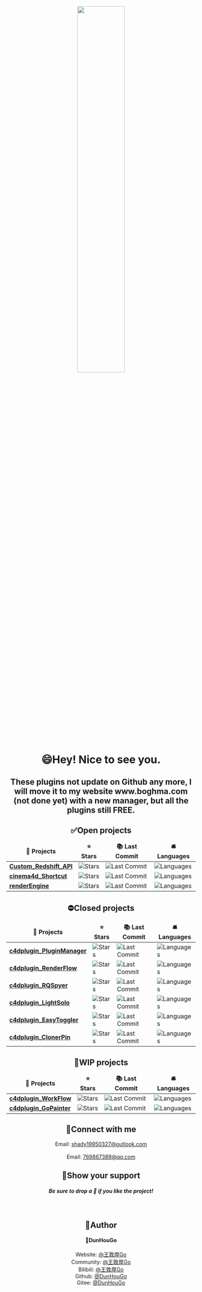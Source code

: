 

<!--
**DunHouGo/DunHouGo** is a ✨ _special_ ✨ repository because its `README.md` (this file) appears on your GitHub profile.

Here are some ideas to get you started:

- 🔭 I’m currently working on ...
- 🌱 I’m currently learning ...
- 👯 I’m looking to collaborate on ...
- 🤔 I’m looking for help with ...
- 💬 Ask me about ...
- 📫 How to reach me: ...
- 😄 Pronouns: ...
- ⚡ Fun fact: ...
-->
<div align="center">
<img src="https://rishavanand.github.io/static/images/greetings.gif" align="center" style="width: 50%" />
</div>  


<h1 align="center">😄Hey! Nice to see you.</h1>

<!--
<p>Welcome to my page! </br> I'm <b>DunHouGo</b>, a habbit developer and mostly coding for Maxon Cinema 4D plugins and tools.</p>
<h3>Things I code with</h3>
  <img alt="React" src="Assets\adobe.svg" width=24/>
    <img src="https://komarev.com/ghpvc/?username=DunHouGo&&style=flat-square" align="center" />
-->
<!--
<h2 align="center">⚡My Skills</h2>
<p align="center"> 
  <img alt="Houdini" src="https://img.shields.io/badge/-Houdini-8DD6F9?style=flat-square&logo=houdini&logoColor=white" /> 
  <img alt="Nuke" src="https://img.shields.io/badge/-Nuke-007ACC?style=flat-square&logo=nuke&logoColor=white" />
  <img alt="Cinema4D" src="https://img.shields.io/badge/-Cinema 4D-46a2f1?style=flat-square&logo=Cinema4D&logoColor=white" />
  <img alt="Adobe" src="https://img.shields.io/badge/-Adobe-2088FF?style=flat-square&logo=adobe&logoColor=white" />
  <img alt="Adobe After Effects" src="https://img.shields.io/badge/-After Effects-1a73e8?style=flat-square&logo=adobeaftereffects&logoColor=white" />
  <img alt="Adobe Premire" src="https://img.shields.io/badge/-Adobe Premire-1a73e8?style=flat-square&logo=adobeaftereffects&logoColor=white" />
  <img alt="Adobe PhotoShop" src="https://img.shields.io/badge/-Adobe PhotoShop-1a73e8?style=flat-square&logo=adobephotoshop&logoColor=white" />
  <img alt="Adobe Illustrator" src="https://img.shields.io/badge/-Adobe Illustrator-1a73e8?style=flat-square&logo=adobeillustrator&logoColor=white" />
  <img alt="html5" src="https://img.shields.io/badge/-HTML5-E34F26?style=flat-square&logo=html5&logoColor=white" />
  <img alt="Python" src="https://img.shields.io/badge/-Python-E34F26?style=flat-square&logo=python&logoColor=white" />

</p>
-->
<!--
开源项目
-->

<h2 align="center">These plugins not update on Github any more, I will move it to my website www.boghma.com (not done yet) with a new manager, but all the plugins still FREE.</h1>

<h2 align="center">&#x2705;Open projects</h2>
<div align="center">
<table align="center">
  <thead align="center">
    <tr border: none;>
      <td><b>🎁 Projects</b></td>
      <td><b>⭐ Stars</b></td>
      <td><b>📚 Last Commit</b></td>
      <td><b>🛎 Languages</b></td>
    </tr>    
  </thead>  
  <tbody>
    <tr>    
      <td><a href="https://github.com/DunHouGo/Custom_Redshift_API"><b>Custom_Redshift_API</b></a></td>
      <td><img alt="Stars" src="https://img.shields.io/github/stars/DunHouGo/Custom_Redshift_API?style=flat-square&labelColor=343b41"/></td>
      <td><img alt="Last Commit" src="https://img.shields.io/github/last-commit/DunHouGo/Custom_Redshift_API?color=orange&style=flat-square&labelColor=343b41"/></td>
      <td><img alt="Languages" src="https://img.shields.io/github/languages/top/DunHouGo/Custom_Redshift_API?color=yellow&style=flat-square&labelColor=343b41"/></td>
    </tr>
	  <tr>
      <td><a href="https://github.com/DunHouGo/cinema4d_Shortcut"><b>cinema4d_Shortcut</b></a></td>
      <td><img alt="Stars" src="https://img.shields.io/github/stars/DunHouGo/cinema4d_Shortcut?style=flat-square&labelColor=343b41"/></td>
      <td><img alt="Last Commit" src="https://img.shields.io/github/last-commit/DunHouGo/cinema4d_Shortcut?color=orange&style=flat-square&labelColor=343b41"/></td>
      <td><img alt="Languages" src="https://img.shields.io/github/languages/top/DunHouGo/cinema4d_Shortcut?color=yellow&style=flat-square&labelColor=343b41"/></td>
    </tr>
    <tr>
      <td><a href="https://github.com/DunHouGo/renderEngine"><b>renderEngine</b></a></td>
      <td><img alt="Stars" src="https://img.shields.io/github/stars/DunHouGo/renderEngine?style=flat-square&labelColor=343b41"/></td>
      <td><img alt="Last Commit" src="https://img.shields.io/github/last-commit/DunHouGo/renderEngine?color=orange&style=flat-square&labelColor=343b41"/></td>
      <td><img alt="Languages" src="https://img.shields.io/github/languages/top/DunHouGo/renderEngine?color=yellow&style=flat-square&labelColor=343b41"/></td>
    </tr>
  </tbody>
</table>
</div>
<!--
闭源项目
-->


<h2 align="center">&#x26D4;Closed projects</h2>
<div align="center">
<table align="center">
  <thead align="center">
    <tr border: none;>
      <td><b>🎁 Projects</b></td>
      <td><b>⭐ Stars</b></td>
      <td><b>📚 Last Commit</b></td>
      <td><b>🛎 Languages</b></td>
    </tr> 
  </thead>
  <tbody>
    <tr>
      <td><a href="https://github.com/DunHouGo/c4dplugin_PluginManager"><b>c4dplugin_PluginManager</b></a></td>
      <td><img alt="Stars" src="https://img.shields.io/github/stars/DunHouGo/c4dplugin_PluginManager?style=flat-square&labelColor=343b41"/></td>
      <td><img alt="Last Commit" src="https://img.shields.io/github/last-commit/DunHouGo/c4dplugin_PluginManager?color=orange&style=flat-square&labelColor=343b41"/></td>
      <td><img alt="Languages" src="https://img.shields.io/github/languages/top/DunHouGo/c4dplugin_PluginManager?color=yellow&style=flat-square&labelColor=343b41"/></td>
    </tr>
	  <tr>
      <td><a href="https://github.com/DunHouGo/c4dplugin_RenderFlow"><b>c4dplugin_RenderFlow</b></a></td>
      <td><img alt="Stars" src="https://img.shields.io/github/stars/DunHouGo/c4dplugin_RenderFlow?style=flat-square&labelColor=343b41"/></td>
      <td><img alt="Last Commit" src="https://img.shields.io/github/last-commit/DunHouGo/c4dplugin_RenderFlow?color=orange&style=flat-square&labelColor=343b41"/></td>
      <td><img alt="Languages" src="https://img.shields.io/github/languages/top/DunHouGo/c4dplugin_RenderFlow?color=yellow&style=flat-square&labelColor=343b41"/></td>
    </tr>    
    <tr>
      <td><a href="https://github.com/DunHouGo/c4dplugin_RQSpyer"><b>c4dplugin_RQSpyer</b></a></td>
      <td><img alt="Stars" src="https://img.shields.io/github/stars/DunHouGo/c4dplugin_RQSpyer?style=flat-square&labelColor=343b41"/></td>
      <td><img alt="Last Commit" src="https://img.shields.io/github/last-commit/DunHouGo/c4dplugin_RQSpyer?color=orange&style=flat-square&labelColor=343b41"/></td>
      <td><img alt="Languages" src="https://img.shields.io/github/languages/top/DunHouGo/c4dplugin_RQSpyer?color=yellow&style=flat-square&labelColor=343b41"/></td>
    </tr>
    <tr>
      <td><a href="https://github.com/DunHouGo/c4dplugin_LightSolo"><b>c4dplugin_LightSolo</b></a></td>
      <td><img alt="Stars" src="https://img.shields.io/github/stars/DunHouGo/c4dplugin_LightSolo?style=flat-square&labelColor=343b41"/></td>
      <td><img alt="Last Commit" src="https://img.shields.io/github/last-commit/DunHouGo/c4dplugin_LightSolo?color=orange&style=flat-square&labelColor=343b41"/></td>
      <td><img alt="Languages" src="https://img.shields.io/github/languages/top/DunHouGo/c4dplugin_LightSolo?color=yellow&style=flat-square&labelColor=343b41"/></td>
    </tr>
    <tr>
      <td><a href="https://github.com/DunHouGo/c4dplugin_EasyToggler"><b>c4dplugin_EasyToggler</b></a></td>
      <td><img alt="Stars" src="https://img.shields.io/github/stars/DunHouGo/c4dplugin_EasyToggler?style=flat-square&labelColor=343b41"/></td>
      <td><img alt="Last Commit" src="https://img.shields.io/github/last-commit/DunHouGo/c4dplugin_EasyToggler?color=orange&style=flat-square&labelColor=343b41"/></td>
      <td><img alt="Languages" src="https://img.shields.io/github/languages/top/DunHouGo/c4dplugin_EasyToggler?color=yellow&style=flat-square&labelColor=343b41"/></td>
    </tr>
      <tr>
      <td><a href="https://github.com/DunHouGo/c4dplugin_ClonerPin"><b>c4dplugin_ClonerPin</b></a></td>
      <td><img alt="Stars" src="https://img.shields.io/github/stars/DunHouGo/c4dplugin_ClonerPin?style=flat-square&labelColor=343b41"/></td>
      <td><img alt="Last Commit" src="https://img.shields.io/github/last-commit/DunHouGo/c4dplugin_ClonerPin?color=orange&style=flat-square&labelColor=343b41"/></td>
      <td><img alt="Languages" src="https://img.shields.io/github/languages/top/DunHouGo/c4dplugin_ClonerPin?color=yellow&style=flat-square&labelColor=343b41"/></td>
    </tr>
  </tbody>
</table>
</div>

<!--
开发项目
-->
<h2 align="center">&#x1F333;WIP projects</h2>
<div align="center">
<table>
  <thead align="center">
    <tr border: none;>
      <td><b>🎁 Projects</b></td>
      <td><b>⭐ Stars</b></td>
      <td><b>📚 Last Commit</b></td>
      <td><b>🛎 Languages</b></td>
    </tr>    
  </thead>
  <tbody>
    <tr>
      <td><a href="https://github.com/DunHouGo/c4dplugin_WorkFlow"><b>c4dplugin_WorkFlow</b></a></td>
      <td><img alt="Stars" src="https://img.shields.io/github/stars/DunHouGo/c4dplugin_WorkFlow?style=flat-square&labelColor=343b41"/></td>
      <td><img alt="Last Commit" src="https://img.shields.io/github/last-commit/DunHouGo/c4dplugin_WorkFlow?color=orange&style=flat-square&labelColor=343b41"/></td>
      <td><img alt="Languages" src="https://img.shields.io/github/languages/top/DunHouGo/c4dplugin_WorkFlow?color=yellow&style=flat-square&labelColor=343b41"/></td>
    </tr>
	  <tr>
      <td><a href="https://github.com/DunHouGo/c4dplugin_GoPainter"><b>c4dplugin_GoPainter</b></a></td>
      <td><img alt="Stars" src="https://img.shields.io/github/stars/DunHouGo/c4dplugin_GoPainter?style=flat-square&labelColor=343b41"/></td>
      <td><img alt="Last Commit" src="https://img.shields.io/github/last-commit/DunHouGo/c4dplugin_GoPainter?color=orange&style=flat-square&labelColor=343b41"/></td>
      <td><img alt="Languages" src="https://img.shields.io/github/languages/top/DunHouGo/c4dplugin_GoPainter?color=yellow&style=flat-square&labelColor=343b41"/></td>
    </tr>
  </tbody>
</table>
</div>

<!--
开源项目

<h2 align="center">&#x1F34F;Github Most Languages</h2>
<div align="center"><img src="https://github-readme-stats.vercel.app/api/top-langs/?username=DunHouGo&layout=compact" align="center" /></div> 


-->

<h2 align="center">&#x1F354;Connect with me</h2>
<div align="center">
<!--
<a href="https://github.com/DunHouGo" target="_blank">
<img src=https://img.shields.io/badge/github-%2324292e.svg?&style=for-the-badge&logo=github&logoColor=white alt=github style="margin-bottom: 5px;" />
</a> 
-->

Email: shady19950327@outlook.com
<br/>
<br/>
Email: 769867389@qq.com
</div>  
  
<!--
<br/> 
<h2 align="center">&#x1F37A;Github Stats</h2>
<div align="center"><img src="https://github-readme-stats.vercel.app/api?username=DunHouGo&show_icons=true&count_private=true&hide_border=true" align="center" /></div>  
<br/>  

-->
  

<h2 align="center">🌈Show your support</h2>
<h5 align="center">Be sure to drop a 🌟 if you like the project!</h5>
<br/>


<h2 align="center">🤗Author</h2>
<h4 align="center">👤DunHouGo</h4>
<div align="center">

Website: [@王敦厚Go](https://www.boghma.com)
<br/>
Community: [@王敦厚Go](https://community.boghma.com)
<br/>
Bilibili: [@王敦厚Go](https://space.bilibili.com/88982338?spm_id_from=333.1007.0.0)
<br/>
Github: [@DunHouGo](https://github.com/DunHouGo)
<br/>
Gitee: [@DunHouGo](https://gitee.com/DunHouGo)
<br/>
</div>

